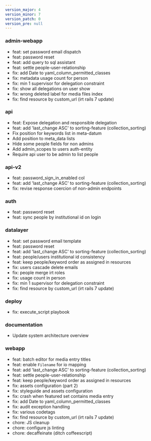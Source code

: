 ```yaml
---
version_major: 4
version_minor: 7
version_patch: 0
version_pre: null
---
```


### admin-webapp

- feat: set password email dispatch
- feat: password reset
- feat: add query to sql assistant
- feat: settle people-user-relationship
- fix: add Date to yaml_column_permitted_classes
- fix: metadata usage count for person
- fix: min 1 supervisor for delegation constraint
- fix: show all delegations on user show
- fix: wrong deleted label for media files index
- fix: find resource by custom_url (irt rails 7 update)

### api

- feat: Expose delegation and responsible delegation
- feat: add 'last_change ASC' to sorting-feature (collection_sorting)
- Fix position for keywords list in meta-datum
- Add position to meta_data lists
- Hide some people fields for non admins
- Add admin_scopes to users auth-entity
- Require api user to be admin to list people

### api-v2

- feat: password_sign_in_enabled col
- feat: add 'last_change ASC' to sorting-feature (collection_sorting)
- fix: revise response coercion of non-admin endpoints

### auth

- feat: password reset
- feat: sync people by institutional id on login

### datalayer

- feat: set password email template
- feat: password reset
- feat: add 'last_change ASC' to sorting-feature (collection_sorting)
- feat: people/users institutional id consistency
- feat: keep people/keyword order as assigned in resources
- fix: users cascade delete emails
- fix: people merge irt roles
- fix: usage count in person
- fix: min 1 supervisor for delegation constraint
- fix: find resource by custom_url (irt rails 7 update)

### deploy

- fix: execute_script playbook

### documentation

- Update system architecture overview

### webapp

- feat: batch editor for media entry titles
- feat: enable `Filename` for io mapping
- feat: add 'last_change ASC' to sorting-feature (collection_sorting)
- feat: settle people-user-relationship
- feat: keep people/keyword order as assigned in resources
- fix: assets configuration (part 2)
- fix: styleguide and assets configuration
- fix: crash when featured set contains media entry
- fix: add Date to yaml_column_permitted_classes
- fix: audit exception handling
- fix: various codetags
- fix: find resource by custom_url (irt rails 7 update)
- chore: JS cleanup
- chore: configure js linting
- chore: decaffeinate (ditch coffeescript)

